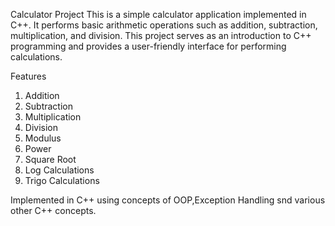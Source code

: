 Calculator Project
This is a simple calculator application implemented in C++. It performs basic arithmetic operations such as addition, subtraction, multiplication, and division. This project serves as an introduction to C++ programming and provides a user-friendly interface for performing calculations.

Features
1. Addition
2. Subtraction
3. Multiplication
4. Division
5. Modulus
6. Power
7. Square Root
8. Log Calculations
9. Trigo Calculations

Implemented in C++ using concepts of OOP,Exception Handling snd various other C++ concepts.
